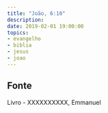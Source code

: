 ```yaml
---
title: "João, 6:10"
description: 
date: 2019-02-01 19:00:00
topics: 
- evangelho
- biblia
- jesus
- joao
---
```




## Fonte
Livro - XXXXXXXXXX, Emmanuel
